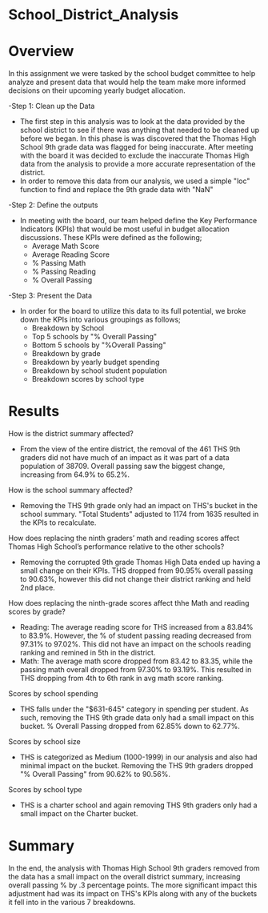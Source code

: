 # School_District_Analysis



# Overview

In this assignment we were tasked by the school budget committee to help analyze and present data that would help the team make more informed decisions on their upcoming yearly budget allocation.

-Step 1: Clean up the Data
- The first step in this analysis was to look at the data provided by the school district to see if there was anything that needed to be cleaned up before we began. In this phase is was discovered that the Thomas High School 9th grade data was flagged for being inaccurate. After meeting with the board it was decided to exclude the inaccurate Thomas High data from the analysis to provide a more accurate representation of the  district.
- In order to remove this data from our analysis, we used a simple "loc" function to find and replace the 9th grade data with "NaN"

-Step 2: Define the outputs
- In meeting with the board, our team helped define the Key Performance Indicators (KPIs) that would be most useful in budget allocation discussions. These KPIs were defined as the following;
	- Average Math Score
	- Average Reading Score
	- % Passing Math
	- % Passing Reading
	- % Overall Passing

-Step 3: Present the Data
- In order for the board to utilize this data to its full potential, we broke down the KPIs into various groupings as follows;
	- Breakdown by School
	- Top 5 schools by "% Overall Passing"
	- Bottom 5 schools by "%Overall Passing"
	- Breakdown by grade
	- Breakdown by yearly budget spending
	- Breakdown by school student population
	- Breakdown scores by school type


# Results
How is the district summary affected?
- From the view of the entire district, the removal of the 461 THS 9th graders did not have much of an impact as it was part of a data population of 38709. Overall passing saw the biggest change, increasing from 64.9% to 65.2%.
					
How is the school summary affected?
- Removing the THS 9th grade only had an impact on THS's bucket in the school summary. "Total Students" adjusted to 1174 from 1635 resulted in the KPIs to recalculate.
	
How does replacing the ninth graders’ math and reading scores affect Thomas High School’s performance relative to the other schools?
- Removing the corrupted 9th grade Thomas High Data ended up having a small change on their KPIs. THS dropped from 90.95% overall passing to 90.63%, however this did not change their district ranking and held 2nd place.

How does replacing the ninth-grade scores affect thhe Math and reading scores by grade?
- Reading: The average reading score for THS increased from a 83.84% to 83.9%. However, the % of student passing reading decreased from 97.31% to 97.02%. This did not have an impact on the schools reading ranking and remined in 5th in the district.
- Math: The average math score dropped from 83.42 to 83.35, while the passing math overall dropped from 97.30% to 93.19%. This resulted in THS dropping from 4th to 6th rank in avg math score ranking.
							
Scores by school spending
- THS falls under the "$631-645" category in spending per student. As such, removing the THS 9th grade data only had a small impact on this bucket. % Overall Passing dropped from 62.85% down to 62.77%.

Scores by school size
- THS is categorized as Medium (1000-1999) in our analysis and also had minimal impact on the bucket. Removing the THS 9th graders dropped "% Overall Passing" from 90.62% to 90.56%.

Scores by school type
- THS is a charter school and again removing THS 9th graders only had a small impact on the Charter bucket.
			
# Summary
In the end, the analysis with Thomas High School 9th graders removed from the data has a small impact on the overall district summary, increasing overall passing % by .3 percentage points. The more significant impact this adjustment had was its impact on THS's KPIs along with any of the buckets it fell into in the various 7 breakdowns.

